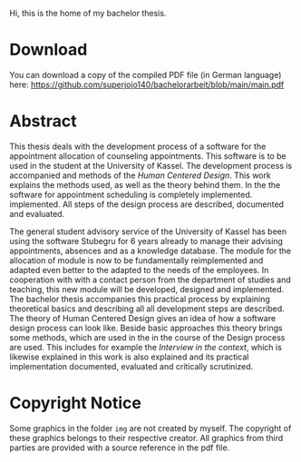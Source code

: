 Hi, this is the home of my bachelor thesis. 

# Download
You can download a copy of the compiled PDF file (in German language) here: https://github.com/superjojo140/bachelorarbeit/blob/main/main.pdf

# Abstract
This thesis deals with the development process of a software for the
appointment allocation of counseling appointments. This software is to be used in the student
at the University of Kassel. The development process is accompanied and
methods of the *Human Centered Design*. This
work explains the methods used, as well as the theory behind them. In the
the software for appointment scheduling is completely implemented.
implemented. All steps of the design process are described,
documented and evaluated.

The general student advisory service of the University of Kassel has been using the software
Stubegru for 6 years already to manage their advising appointments,
absences and as a knowledge database. The module for the allocation of
module is now to be fundamentally reimplemented and adapted even better to the
adapted to the needs of the employees. In cooperation with
with a contact person from the department of studies and teaching, this new
module will be developed, designed and implemented. The bachelor thesis accompanies
this practical process by explaining theoretical basics and describing all
all development steps are described. The theory of Human Centered
Design gives an idea of how a software design process can look like. Beside
basic approaches this theory brings some methods, which are used in the
in the course of the Design process are used. This includes
for example the *Interview in the context*, which is likewise explained in this work
is also explained and its practical implementation documented,
evaluated and critically scrutinized.

# Copyright Notice
Some graphics in the folder `img` are not created by myself. The copyright of these graphics belongs to their respective creator. All graphics from third parties are provided with a source reference in the pdf file.
